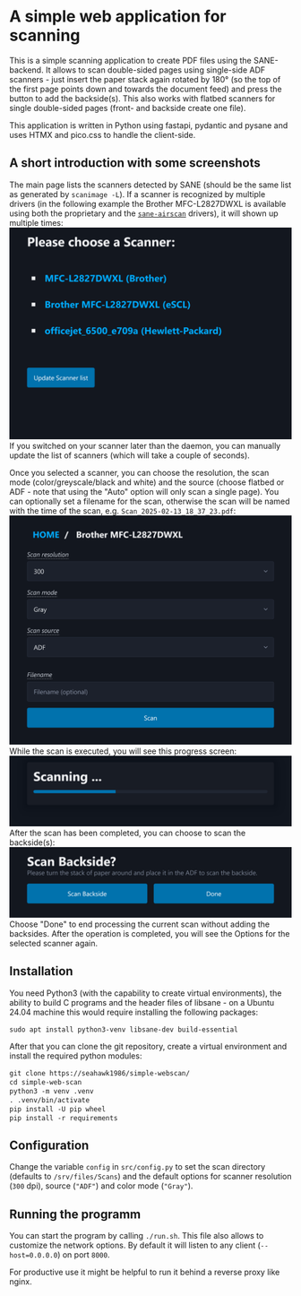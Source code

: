 # A simple web application for scanning
This is a simple scanning application to create PDF files using the SANE-backend.
It allows to scan double-sided pages using single-side ADF scanners - just insert the paper stack again rotated by 180°
(so the top of the first page points down and towards the document feed) and press the button to add the backside(s).
This also works with flatbed scanners for single double-sided pages (front- and backside create one file).

This application is written in Python using fastapi, pydantic and pysane and uses HTMX and pico.css to handle the client-side.

## A short introduction with some screenshots
The main page lists the scanners detected by SANE (should be the same list as generated by `scanimage -L`). If a scanner is recognized by multiple drivers (in the following example the Brother MFC-L2827DWXL is available using both the proprietary and the [`sane-airscan`](https://github.com/alexpevzner/sane-airscan) drivers), it will  shown up multiple times:
![screenshot of the main page for selecting scanners](img/Scanner_Selection.png "Scanner Selection")
If you switched on your scanner later than the daemon, you can manually update the list of scanners (which will take a couple of seconds).

Once you selected a scanner, you can choose the resolution, the scan mode (color/greyscale/black and white) and the source (choose flatbed or ADF - note that using the "Auto" option will only scan a single page). You can optionally set a filename for the scan, otherwise the scan will be named with the time of the scan, e.g. `Scan_2025-02-13_18_37_23.pdf`:
![screenshot of the page to select scanner options](img/Scanner_Options.png "Scanner Options")
While the scan is executed, you will see this progress screen:
![screenshot of the progess page while scanning](img/Scan_Progress.png "Scanning")
After the scan has been completed, you can choose to scan the backside(s):
![This screenshot shows the progess page while scanning](img/Backside_Scan_Dialog.png "Scanning")
Choose "Done" to end processing the current scan without adding the backsides. After the operation is completed, you will see the Options for the selected scanner again.

## Installation
You need Python3 (with the capability to create virtual environments), the ability to build C programs and the header files of libsane - on a Ubuntu 24.04 machine this would require installing the following packages:
```shell
sudo apt install python3-venv libsane-dev build-essential
```
After that you can clone the git repository, create a virtual environment and install the required python modules:
```
git clone https://seahawk1986/simple-webscan/
cd simple-web-scan
python3 -m venv .venv
. .venv/bin/activate
pip install -U pip wheel
pip install -r requirements
```

## Configuration
Change the variable `config` in `src/config.py` to set the scan directory (defaults to `/srv/files/Scans`) and the default options for scanner resolution (`300` dpi), source (`"ADF"`) and color mode (`"Gray"`).

## Running the programm
You can start the program by calling `./run.sh`. This file also allows to customize the network options. By default it will listen to any client (`--host=0.0.0.0`) on port `8000`.

For productive use it might be helpful to run it behind a reverse proxy like nginx.